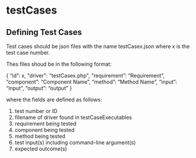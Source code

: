 # testCases

## Defining Test Cases

Test cases should be json files with the name testCasex.json where x is the test case number.

Thes files shoud be in the following format:

{ 
	“id”: x,
	"driver": "testCasex.php",
	“requirement”: “Requirement”,
	“component”: “Component Name”,
	“method”: “Method Name”,
	“input”: “input”,
	“output”: “output”
}

where the fields are defined as follows:
1. test number or ID
2. filename of driver found in testCaseExecutables
3. requirement being tested
4. component being tested
5. method being tested
6. test input(s) including command-line argument(s)
7. expected outcome(s)

